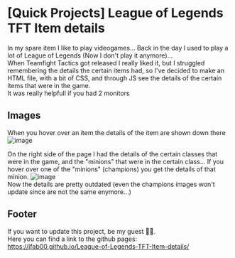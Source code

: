# [Quick Projects] League of Legends TFT Item details
  
In my spare item I like to play videogames... Back in the day I used to play a lot of League of Legends (Now I don't play it anymore)...  
When Teamfight Tactics got released I really liked it, but I struggled remembering the details the certain items had, so I've decided to make an HTML file, with a bit of CSS, and through JS see the details of the certain items that were in the game.  
It was really helpfull if you had 2 monitors  

## Images
  
When you hover over an item the details of the item are shown down there  
![image](https://user-images.githubusercontent.com/47055309/142884574-d7cdc9a8-3e11-44cf-8673-f142cdace7e7.png)  
  
On the right side of the page I had the details of the certain classes that were in the game, and the "minions" that were in the certain class...
If you hover over one of the "minions" (champions) you get the details of that minion.
![image](https://user-images.githubusercontent.com/47055309/142885072-300b1918-12e5-4a50-9024-ef8cef39ad1d.png)  
Now the details are pretty outdated (even the champions images won't update since are not the same enymore...)  

## Footer
If you want to update this project, be my guest 🤣🤣.  
Here you can find a link to the github pages: https://jfab00.github.io/League-of-Legends-TFT-Item-details/
